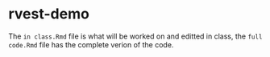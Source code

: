 # rvest-demo

The `in class.Rmd` file is what will be worked on and editted in class, the `full code.Rmd` file has the complete verion of the code.
